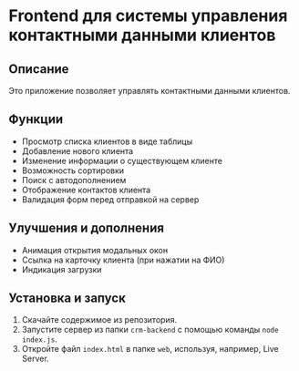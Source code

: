 # Frontend для системы управления контактными данными клиентов

## Описание
Это приложение позволяет управлять контактными данными клиентов.

## Функции
- Просмотр списка клиентов в виде таблицы
- Добавление нового клиента
- Изменение информации о существующем клиенте
- Возможность сортировки
- Поиск с автодополнением
- Отображение контактов клиента
- Валидация форм перед отправкой на сервер

## Улучшения и дополнения
- Анимация открытия модальных окон
- Ссылка на карточку клиента (при нажатии на ФИО)
- Индикация загрузки

## Установка и запуск
1. Скачайте содержимое из репозитория.
2. Запустите сервер из папки `crm-backend` с помощью команды `node index.js`.
3. Откройте файл `index.html` в папке `web`, используя, например, Live Server.
